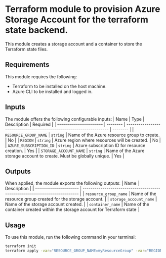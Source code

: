 # Terraform module to provision Azure Storage Account for the terraform state backend.
This module creates a storage account and a container to store the Terraform state files.

## Requirements
This module requires the following:
- Terraform to be installed on the host machine.
- Azure CLI to be installed and logged in.

## Inputs
The module offers the following configurable inputs:
| Name                    | Type     | Description                                                           | Required |
| ----------------------- | -------- | --------------------------------------------------------------------- | -------- |
| `RESOURCE_GROUP_NAME`   | `string` | Name of the Azure resource group to create.                           | No       |
| `REGION`                | `string` | Azure region where resources will be created.                         | No       |
| `AZURE_SUBSCRIPTION_ID` | `string` | Azure subscription ID for resource creation.                          | Yes      |
| `STORAGE_ACCOUNT_NAME`  | `string` | Name of the Azure storage account to create. Must be globally unique. | Yes      |

## Outputs
When applied, the module exports the following outputs:
| Name                   | Description                                                                  |
| ---------------------- | ---------------------------------------------------------------------------- |
| `resource_group_name`  | Name of the resource group created for the storage account.                  |
| `storage_account_name` | Name of the storage account created.                                         |
| `container_name`       | Name of the container created within the storage account for Terraform state |

## Usage
To use this module, run the following command in your terminal:

```bash
terraform init
terraform apply -var="RESOURCE_GROUP_NAME=myResourceGroup" -var="REGION=eastus" -var="AZURE_SUBSCRIPTION_ID=mySubscriptionId" -var="STORAGE_ACCOUNT_NAME=myStorageAccount"
```